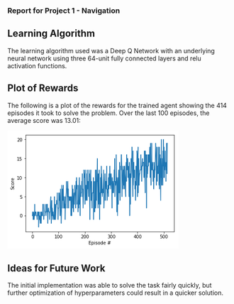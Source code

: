 ### Report for Project 1 - Navigation

## Learning Algorithm

The learning algorithm used was a Deep Q Network with an underlying neural network using three 64-unit fully connected layers and relu activation functions.

## Plot of Rewards

The following is a plot of the rewards for the trained agent showing the 414 episodes it took to solve the problem. Over the last 100 episodes, the average score was 13.01:

![alt text](plot_of_rewards.png "Plot of Rewards")

## Ideas for Future Work

The initial implementation was able to solve the task fairly quickly, but further optimization of hyperparameters could result in a quicker solution.


